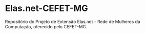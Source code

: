 # Elas.net-CEFET-MG
Repositório do Projeto de Extensão Elas.net - Rede de Mulheres da Computação, oferecido pelo CEFET-MG. 
